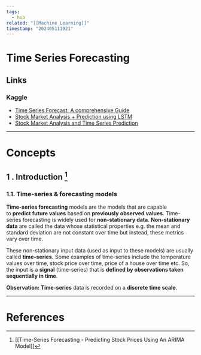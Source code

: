 ```yaml
---
tags:
  - hub
related: "[[Machine Learning]]"
timestamp: "202405111921"
---
```

# Time Series Forecasting

## Links
### Kaggle
- [Time Series Forecast: A comprehensive Guide](https://www.kaggle.com/code/ankumagawa/time-series-forecast-a-comprehensive-guide/notebook)
- [Stock Market Analysis + Prediction using LSTM](https://www.kaggle.com/code/faressayah/stock-market-analysis-prediction-using-lstm)
- [Stock Market Analysis and Time Series Prediction](https://www.kaggle.com/code/pierpaolo28/stock-market-analysis-and-time-series-prediction/notebook)

---
# Concepts
## 1 . Introduction [^timeseriesforecasting_tds]

### 1.1. Time-series & forecasting models

**Time-series forecasting** models are the models that are capable to **predict** **future values** based on **previously** **observed** **values**. Time-series forecasting is widely used for **non-stationary data**. **Non-stationary data** are called the data whose statistical properties e.g. the mean and standard deviation are not constant over time but instead, these metrics vary over time.

These non-stationary input data (used as input to these models) are usually called **time-series.** Some examples of time-series include the temperature values over time, stock price over time, price of a house over time etc. So, the input is a **signal** (time-series) that is **defined by observations taken sequentially in time**.

**Observation: Time-series** data is recorded on a **discrete** **time** **scale**.

--- 
# References
[^timeseriesforecasting_tds]: [[Time-Series Forecasting - Predicting Stock Prices Using An ARIMA Model]]
